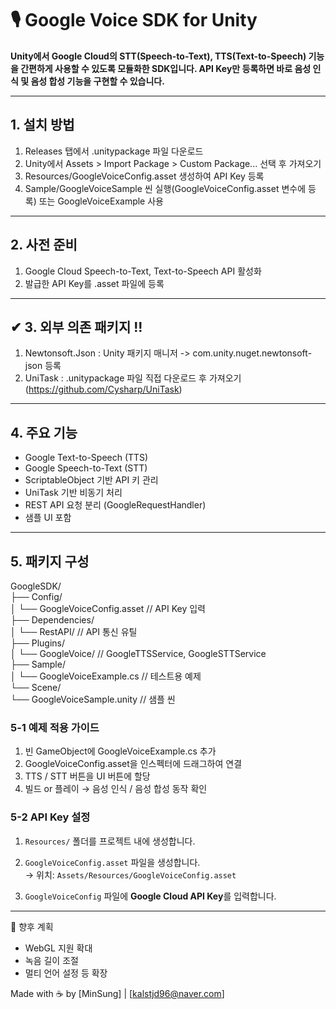 # 🎙 Google Voice SDK for Unity

**Unity에서 Google Cloud의 STT(Speech-to-Text), TTS(Text-to-Speech) 기능을 간편하게 사용할 수 있도록 모듈화한 SDK입니다.
API Key만 등록하면 바로 음성 인식 및 음성 합성 기능을 구현할 수 있습니다.**

---

## 1. 설치 방법
1.  Releases 탭에서 .unitypackage 파일 다운로드
2. Unity에서 Assets > Import Package > Custom Package... 선택 후 가져오기
3. Resources/GoogleVoiceConfig.asset 생성하여 API Key 등록
4. Sample/GoogleVoiceSample 씬 실행(GoogleVoiceConfig.asset 변수에 등록) 또는 GoogleVoiceExample 사용

---

## 2. 사전 준비
1. Google Cloud Speech-to-Text, Text-to-Speech API 활성화
2. 발급한 API Key를 .asset 파일에 등록

---

## ✔ 3. 외부 의존 패키지 !! 
1. Newtonsoft.Json	: Unity 패키지 매니저 -> com.unity.nuget.newtonsoft-json 등록
2. UniTask	: .unitypackage 파일 직접 다운로드 후 가져오기 (https://github.com/Cysharp/UniTask)

---

## 4. 주요 기능

- Google Text-to-Speech (TTS)
- Google Speech-to-Text (STT)
- ScriptableObject 기반 API 키 관리
- UniTask 기반 비동기 처리
- REST API 요청 분리 (GoogleRequestHandler)
- 샘플 UI 포함

---

## 5. 패키지 구성

GoogleSDK/  <br>
├── Config/  <br>
│   └── GoogleVoiceConfig.asset    // API Key 입력  <br>
├── Dependencies/  <br>
│   └── RestAPI/                   // API 통신 유틸  <br>
├── Plugins/  <br>
│   └── GoogleVoice/              // GoogleTTSService, GoogleSTTService  <br>
├── Sample/  <br>
│   └── GoogleVoiceExample.cs     // 테스트용 예제  <br>
└── Scene/  <br>
    └── GoogleVoiceSample.unity   // 샘플 씬  <br>


### 5-1 예제 적용 가이드
1. 빈 GameObject에 GoogleVoiceExample.cs 추가
2. GoogleVoiceConfig.asset을 인스펙터에 드래그하여 연결
3. TTS / STT 버튼을 UI 버튼에 할당
4. 빌드 or 플레이 → 음성 인식 / 음성 합성 동작 확인

### 5-2 API Key 설정
1. `Resources/` 폴더를 프로젝트 내에 생성합니다.
2. `GoogleVoiceConfig.asset` 파일을 생성합니다.  
   → 위치: `Assets/Resources/GoogleVoiceConfig.asset`

3. `GoogleVoiceConfig` 파일에 **Google Cloud API Key**를 입력합니다.

---

💬 향후 계획
* WebGL 지원 확대
* 녹음 길이 조절
* 멀티 언어 설정 등 확장
  
Made with ☕ by [MinSung] | [kalstjd96@naver.com]

